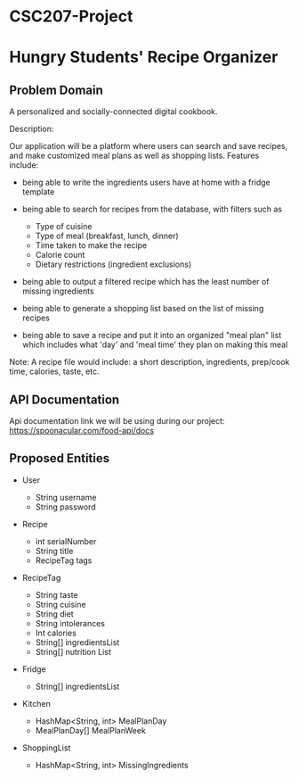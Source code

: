 # CSC207-Project

# Hungry Students' Recipe Organizer

## Problem Domain

A personalized and socially-connected digital cookbook.

Description:

Our application will be a platform where users can search and save recipes, and make
customized meal plans as well as shopping lists. Features include:

- being able to write the ingredients users have at home with a fridge template 

- being able to search for recipes from the database, with filters such as 
  - Type of cuisine
  - Type of meal (breakfast, lunch, dinner)
  - Time taken to make the recipe
  - Calorie count
  - Dietary restrictions (ingredient exclusions)

- being able to output a filtered recipe which has the least number of missing ingredients

- being able to generate a shopping list based on the list of missing recipes

- being able to save a recipe and put it into an organized "meal plan" list 
which includes what 'day' and 'meal time' they plan on making this meal

Note: A recipe file would include: a short description, ingredients, prep/cook time, calories, taste, etc.

## API Documentation
  
Api documentation link we will be using during our project:
https://spoonacular.com/food-api/docs

## Proposed Entities

- User
  - String username
  - String password

- Recipe
  - int serialNumber
  - String title
  - RecipeTag tags

- RecipeTag
  - String taste
  - String cuisine
  - String diet
  - String intolerances
  - Int calories
  - String[] ingredientsList
  - String[] nutrition List

- Fridge
  - String[] ingredientsList

- Kitchen
  - HashMap<String, int> MealPlanDay
  - MealPlanDay[] MealPlanWeek

- ShoppingList
  - HashMap<String, int> MissingIngredients
